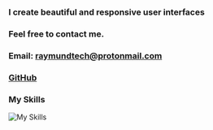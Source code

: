 

### I create beautiful and responsive user interfaces 
### Feel free to contact me. 
### Email: **raymundtech@protonmail.com** 
### [GitHub](https://github.com/rajmundgyur/) 
### My Skills 
![My Skills](https://skillicons.dev/icons?i=js,ts,tailwind,react,next,git,github)



